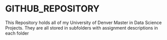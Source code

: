 # GITHUB_REPOSITORY

This Repository holds all of my University of Denver Master in Data Science Projects. They are all stored in subfolders with assignment descriptions in each folder
